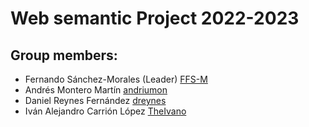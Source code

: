 # Web semantic Project 2022-2023
## Group members:
- Fernando Sánchez-Morales (Leader) [FFS-M](https://github.com/FFS-M)
- Andrés Montero Martín [andriumon](https://github.com/andriumon)
- Daniel Reynes Fernández [dreynes](https://github.com/dreynes)
- Iván Alejandro Carrión López [TheIvano](https://github.com/TheIvano)

